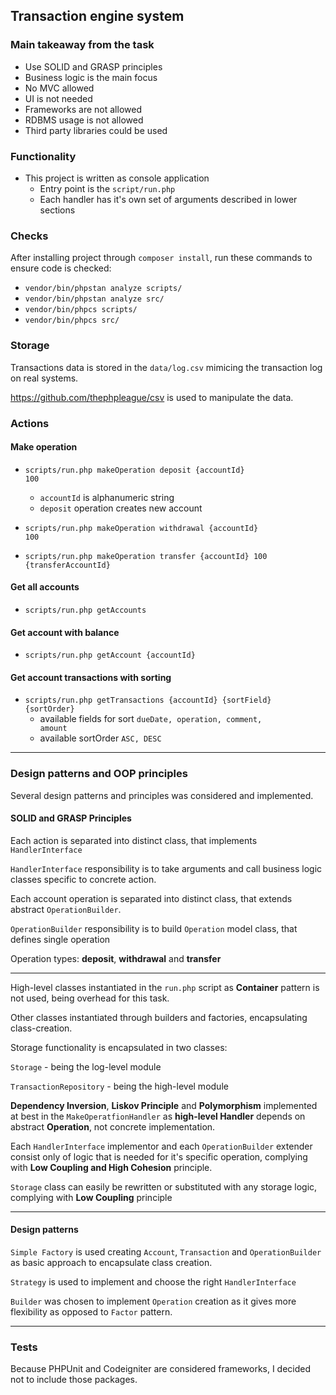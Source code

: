 ## Transaction engine system

### Main takeaway from the task

* Use SOLID and GRASP principles
* Business logic is the main focus
* No MVC allowed
* UI is not needed
* Frameworks are not allowed
* RDBMS usage is not allowed
* Third party libraries could be used

### Functionality

* This project is written as console application
  *  Entry point is the <code>script/run.php</code>
  *  Each handler has it's own set of arguments described  in lower sections


### Checks

After installing project through <code>composer install</code>, run these commands to ensure code is checked:

* <code>vendor/bin/phpstan analyze scripts/</code>
* <code>vendor/bin/phpstan analyze src/</code>
* <code>vendor/bin/phpcs scripts/</code>
* <code>vendor/bin/phpcs src/</code>

### Storage

Transactions data is stored in the  <code>data/log.csv</code> mimicing the transaction log on real systems.

https://github.com/thephpleague/csv is used to manipulate the data.

### Actions

#### Make operation
* <code>scripts/run.php makeOperation deposit {accountId} 100</code>
  * <code>accountId</code> is alphanumeric string
  * <code>deposit</code> operation creates new account


* <code>scripts/run.php makeOperation withdrawal {accountId} 100</code>
* <code>scripts/run.php makeOperation transfer {accountId} 100 {transferAccountId}</code>


#### Get all accounts
* <code>scripts/run.php getAccounts</code>


#### Get account with balance
* <code>scripts/run.php getAccount {accountId}</code>

#### Get account transactions with sorting
* <code>scripts/run.php getTransactions {accountId} {sortField} {sortOrder}</code>
  * available fields for sort <code>dueDate, operation, comment, amount</code>
  * available sortOrder <code>ASC, DESC</code>

---

### Design patterns and OOP principles

Several design patterns and principles was considered and implemented.

#### SOLID and GRASP Principles

Each action is separated into distinct class, that implements <code>HandlerInterface</code>

<code>HandlerInterface</code> responsibility is to take arguments and call business logic classes specific to concrete action.

Each account operation is separated into distinct class, that extends abstract <code>OperationBuilder</code>.

<code>OperationBuilder</code> responsibility is to build <code>Operation</code> model class, that defines single operation

Operation types: **deposit**, **withdrawal** and **transfer**

---
High-level classes instantiated in the <code>run.php</code> script as **Container** pattern is not used, being overhead for this task.

Other classes instantiated through builders and factories, encapsulating class-creation.

Storage functionality is encapsulated in two classes:

<code>Storage</code> - being the log-level module

<code>TransactionRepository</code> - being the high-level module

**Dependency Inversion**, **Liskov Principle** and **Polymorphism** implemented at best in the <code>MakeOperatfionHandler</code> as **high-level Handler** depends on abstract **Operation**, not concrete implementation.

Each <code>HandlerInterface</code> implementor and each <code>OperationBuilder</code> extender consist only of logic that is needed for it's specific operation, complying with **Low Coupling and High Cohesion** principle. 

<code>Storage</code> class can easily be rewritten or substituted with any storage logic, complying with **Low Coupling** principle

---
#### Design patterns

<code>Simple Factory</code> is used creating <code>Account</code>, <code>Transaction</code> and <code>OperationBuilder</code> as basic approach to encapsulate class creation.

<code>Strategy</code> is used to implement and choose the right <code>HandlerInterface</code>

<code>Builder</code> was chosen to implement <code>Operation</code> creation as it gives more flexibility as opposed to <code>Factor</code> pattern.

---

### Tests

Because PHPUnit and Codeigniter are considered frameworks, I decided not to include those packages.






